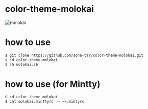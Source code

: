 color-theme-molokai
===================

![molokai](http://cdn-ak.f.st-hatena.com/images/fotolife/s/sona-zip/20130622/20130622184012_original.png)

# how to use
```sh
$ git clone https://github.com/sona-tar/color-theme-molokai.git
$ cd color-theme-molokai
$ sh molokai.sh
```

# how to use (for Mintty)
```sh
$ cd color-theme-molokai
$ cat molokai.minttyrc >> ~/.mintyrc
```

